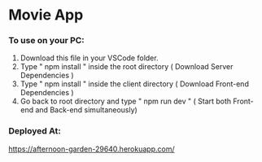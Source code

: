 # Movie App

### To use on your PC:

1. Download this file in your VSCode folder.
2. Type " npm install " inside the root directory ( Download Server Dependencies )
3. Type " npm install " inside the client directory ( Download Front-end Dependencies )
4. Go back to root directory and type " npm run dev " ( Start both Front-end and Back-end simultaneously)

### Deployed At: 
https://afternoon-garden-29640.herokuapp.com/
